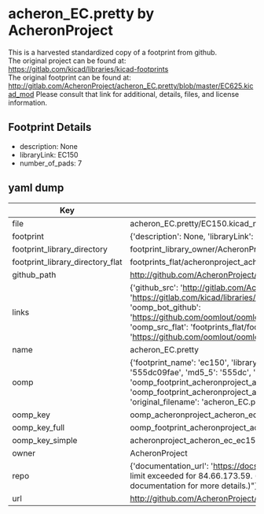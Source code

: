 # acheron_EC.pretty by AcheronProject  
This is a harvested standardized copy of a footprint from github.  
The original project can be found at:  
https://gitlab.com/kicad/libraries/kicad-footprints  
The original footprint can be found at:
http://gitlab.com/AcheronProject/acheron_EC.pretty/blob/master/EC625.kicad_mod
Please consult that link for additional, details, files, and license information.  
## Footprint Details
* description: None  
* libraryLink: EC150  
* number_of_pads: 7  
## yaml dump  
| Key | Value |  
| --- | --- |  
| file | acheron_EC.pretty/EC150.kicad_mod |  
| footprint | {'description': None, 'libraryLink': 'EC150', 'number_of_pads': 7} |  
| footprint_library_directory | footprint_library_owner/AcheronProject_acheron_EC.pretty |  
| footprint_library_directory_flat | footprints_flat/acheronproject_acheron_ec_ec150/working |  
| github_path | http://github.com/AcheronProject/acheron_EC.pretty/blob/master/EC150.kicad_mod |  
| links | {'github_src': 'http://gitlab.com/AcheronProject/acheron_EC.pretty/blob/master/EC625.kicad_mod', 'github_src_repo': 'https://gitlab.com/kicad/libraries/kicad-footprints', 'oomp_bot': 'footprints/acheronproject_acheron_ec_ec150/working', 'oomp_bot_github': 'https://github.com/oomlout/oomlout_oomp_footprint_bot/tree/main/footprints/acheronproject_acheron_ec_ec150/working', 'oomp_src_flat': 'footprints_flat/footprints_flat/acheronproject_acheron_ec_ec150/working', 'oomp_src_flat_github': 'https://github.com/oomlout/oomlout_oomp_footprint_src/tree/main/footprints_flat/acheronproject_acheron_ec_ec150/working'} |  
| name | acheron_EC.pretty |  
| oomp | {'footprint_name': 'ec150', 'library_name': 'acheron_ec', 'md5': '555dc09faec93980bfcc6f93204b3d1e', 'md5_10': '555dc09fae', 'md5_5': '555dc', 'md5_6': '555dc0', 'oomp_key': 'oomp_acheronproject_acheron_ec_ec150', 'oomp_key_extra': 'oomp_footprint_acheronproject_acheron_ec_ec150', 'oomp_key_full': 'oomp_footprint_acheronproject_acheron_ec_ec150_555dc0', 'oomp_key_simple': 'acheronproject_acheron_ec_ec150', 'original_filename': 'acheron_EC.pretty/EC150.kicad_mod', 'owner_name': 'acheronproject'} |  
| oomp_key | oomp_acheronproject_acheron_ec_ec150 |  
| oomp_key_full | oomp_footprint_acheronproject_acheron_ec_ec150 |  
| oomp_key_simple | acheronproject_acheron_ec_ec150 |  
| owner | AcheronProject |  
| repo | {'documentation_url': 'https://docs.github.com/rest/overview/resources-in-the-rest-api#rate-limiting', 'message': "API rate limit exceeded for 84.66.173.59. (But here's the good news: Authenticated requests get a higher rate limit. Check out the documentation for more details.)"} |  
| url | http://github.com/AcheronProject/acheron_EC.pretty |  

